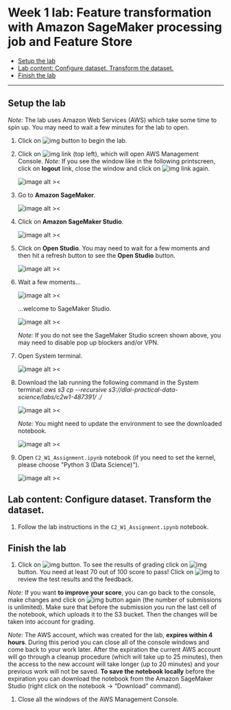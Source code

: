 # Week 1 lab: Feature transformation with Amazon SageMaker processing job and Feature Store

- [Setup the lab](https://labs.vocareum.com/web/1507942/419433.0/ASNLIB/public/docs/lang/en/README.md#id-l1section1)
- [Lab content: Configure dataset. Transform the dataset.](https://labs.vocareum.com/web/1507942/419433.0/ASNLIB/public/docs/lang/en/README.md#id-l1section2)
- [Finish the lab](https://labs.vocareum.com/web/1507942/419433.0/ASNLIB/public/docs/lang/en/README.md#id-l1section3)

------

## Setup the lab

*Note:* The lab uses Amazon Web Services (AWS) which take some time to spin up. You may need to wait a few minutes for the lab to open.

1. Click on ![img](../assets/images/posts/README/ButtonStartLab.png) button to begin the lab.

2. Click on ![img](../assets/images/posts/README/ButtonAWS.png) link (top left), which will open AWS Management Console.
   *Note:* If you see the window like in the following printscreen, click on **logout** link, close the window and click on ![img](https://labs.vocareum.com/web/1507942/419433.0/ASNLIB/public/docs/lang/en/lab_files/ButtonAWS.png) link again.

   ![image alt ><](../assets/images/posts/README/C1W1_AWSLogout.png)

3. Go to **Amazon SageMaker**.

   ![image alt ><](../assets/images/posts/README/C1W1_SageMaker.png)

4. Click on **Amazon SageMaker Studio**.

   ![image alt ><](../assets/images/posts/README/C1W1_SageMakerStudio.png)

5. Click on **Open Studio**. You may need to wait for a few moments and then hit a refresh button to see the **Open Studio** button.

   ![image alt ><](../assets/images/posts/README/C1W1_OpenStudio.png)

6. Wait a few moments...

   ![image alt ><](../assets/images/posts/README/C1W1_OpenStudioWait.png)

   ...welcome to SageMaker Studio.

   ![image alt ><](../assets/images/posts/README/C1W1_SMStudioWelcome.png)

   *Note:* If you do not see the SageMaker Studio screen shown above, you may need to disable pop up blockers and/or VPN.

7. Open System terminal.

   ![image alt ><](../assets/images/posts/README/C1W1_SystemTerminal.png)

8. Download the lab running the following command in the System terminal:
   *aws s3 cp --recursive s3://dlai-practical-data-science/labs/c2w1-487391/ ./*

   ![image alt ><](../assets/images/posts/README/C2W1_NotebookDownload.png)

   *Note:* You might need to update the environment to see the downloaded notebook.

   ![image alt ><](../assets/images/posts/README/C1W1_StudioUpdate.png)

9. Open `C2_W1_Assignment.ipynb` notebook (if you need to set the kernel, please choose "Python 3 (Data Science)").

   ![image alt ><](../assets/images/posts/README/C2W1_NotebookOpen.png)

## Lab content: Configure dataset. Transform the dataset.

1. Follow the lab instructions in the `C2_W1_Assignment.ipynb` notebook.

## Finish the lab

1. Click on ![img](https://labs.vocareum.com/web/1507942/419433.0/ASNLIB/public/docs/lang/en/lab_files/ButtonSubmit.png) button. To see the results of grading click on ![img](https://labs.vocareum.com/web/1507942/419433.0/ASNLIB/public/docs/lang/en/lab_files/ButtonGrades.png) button. You need at least 70 out of 100 score to pass! Click on ![img](../assets/images/posts/README/ButtonSubmissionReport.png) to review the test results and the feedback.

*Note:* If you want **to improve your score**, you can go back to the console, make changes and click on ![img](../assets/images/posts/README/ButtonSubmit.png) button again (the number of submissions is unlimited). Make sure that before the submission you run the last cell of the notebook, which uploads it to the S3 bucket. Then the changes will be taken into account for grading.

*Note:* The AWS account, which was created for the lab, **expires within 4 hours**. During this period you can close all of the console windows and come back to your work later. After the expiration the current AWS account will go through a cleanup procedure (which will take up to 25 minutes), then the access to the new account will take longer (up to 20 minutes) and your previous work will not be saved. **To save the notebook locally** before the expiration you can download the notebook from the Amazon SageMaker Studio (right click on the notebook -> “Download” command).

1. Close all the windows of the AWS Management Console.

